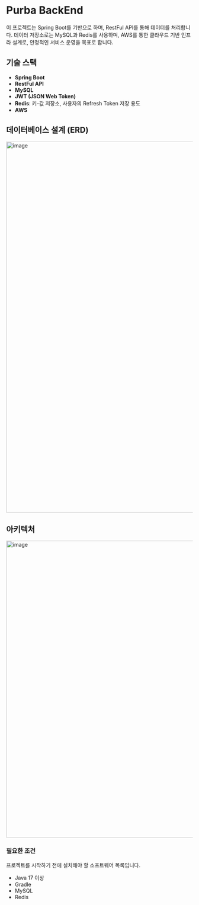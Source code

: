 # Purba BackEnd
이 프로젝트는 Spring Boot를 기반으로 하며, RestFul API를 통해 데이터를 처리합니다. 데이터 저장소로는 MySQL과 Redis를 사용하며, AWS를 통한 클라우드 기반 인프라 설계로, 안정적인 서비스 운영을 목표로 합니다.



## 기술 스택

- **Spring Boot**
- **RestFul API**
- **MySQL**
- **JWT (JSON Web Token)**
- **Redis**: 키-값 저장소, 사용자의 Refresh Token 저장 용도
- **AWS**


  
## 데이터베이스 설계 (ERD)

<img width="1002" alt="image" src="https://github.com/IVON-Purba/BackEnd/assets/52391641/8d636e3a-ff7b-472b-915e-566bba089c60">



## 아키텍처

<img width="802" alt="image" src="https://github.com/IVON-Purba/BackEnd/assets/52391641/c477bd14-5eec-4308-9bfa-94dd08c5d1c1">



### 필요한 조건

프로젝트를 시작하기 전에 설치해야 할 소프트웨어 목록입니다.

- Java 17 이상
- Gradle
- MySQL
- Redis
